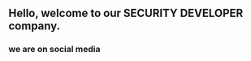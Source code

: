 ## Hello, welcome to our SECURITY DEVELOPER company.
### we are on social media
<a herf="https://t.me/SecDev_uz">
    <img scr="https://icon2.cleanpng.com/20240130/eh/transparent-telegram-logo-small-image-of-blue-circle-with-white-1710892055806.webp" width="40px">
</a>

